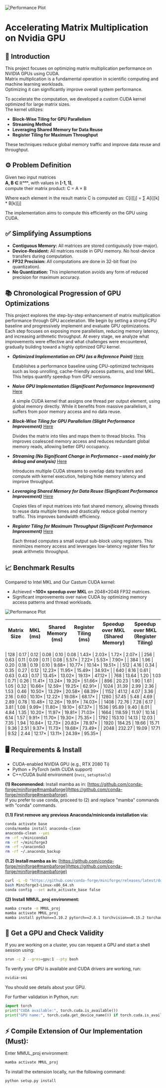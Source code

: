 ![Performance Plot](images/LOGOS.png)
# Accelerating Matrix Multiplication on Nvidia GPU

## 📌 Introduction

This project focuses on optimizing matrix multiplication performance on NVIDIA GPUs using CUDA.  
Matrix multiplication is a fundamental operation in scientific computing and machine learning workloads.  
Optimizing it can significantly improve overall system performance.

To accelerate the computation, we developed a custom CUDA kernel optimized for large matrix sizes.  
The kernel utilizes:

- **Block-Wise Tiling for GPU Parallelism**  
- **Streaming Method**  
- **Leveraging Shared Memory for Data Reuse**
- **Register Tiling for Maximum Throughput**

These techniques reduce global memory traffic and improve data reuse and throughput.

## ⚙️ Problem Definition

Given two input matrices  
**A, B ∈ ℝⁿˣⁿ**, with values in **[-1, 1]**,  
compute their matrix product: C = A × B

Where each element in the result matrix C is computed as: C[i][j] = ∑ A[i][k] * B[k][j]

The implementation aims to compute this efficiently on the GPU using CUDA.

## ✅ Simplifying Assumptions

- **Contiguous Memory:** All matrices are stored contiguously (row-major).
- **Device-Resident:** All matrices reside in GPU memory. No host-device transfers during computation.
- **FP32 Precision:** All computations are done in 32-bit float (no quantization).
- **No Quantization:** This implementation avoids any form of reduced precision for maximum accuracy.



## 📚 Chronological Progression of GPU Optimizations

This project explores the step-by-step enhancement of matrix multiplication performance through GPU acceleration. We begin by setting a strong CPU baseline and progressively implement and evaluate GPU optimizations. Each step focuses on exposing more parallelism, reducing memory latency, and increasing arithmetic throughput. At every stage, we analyze what improvements were effective and what challenges were encountered, gradually building toward a highly optimized GPU kernel.

- ***Optimized Implementation on CPU (as a Reference Point)*** [Here](1_MKL)

  Establishes a performance baseline using CPU-optimized techniques such as loop unrolling, cache-friendly access patterns, and Intel MKL. This helps quantify speedup from GPU versions.

- ***Naive GPU Implementation (Significant Performance Improvement)*** [Here](2_Naive_GPU_Imp)  

  A simple CUDA kernel that assigns one thread per output element, using global memory directly. While it benefits from massive parallelism, it suffers from poor memory access and no data reuse.

- ***Block-Wise Tiling for GPU Parallelism (Slight Performance Improvement)***  [Here](3_Block_Wise_Tilling)
  
  Divides the matrix into tiles and maps them to thread blocks. This improves coalesced memory access and reduces redundant global memory reads, allowing better GPU occupancy.

- ***Streaming (No Significant Change in Performance – used mainly for debug and analysis)***  [Here](4_Streaming)
       
  Introduces multiple CUDA streams to overlap data transfers and compute with kernel execution, helping hide memory latency and improve throughput.

- ***Leveraging Shared Memory for Data Reuse (Significant Performance Improvement)*** [Here](5_Shared_Memory)
   
  Copies tiles of input matrices into fast shared memory, allowing threads to reuse data multiple times and drastically reduce global memory traffic. This improves bandwidth efficiency.

- ***Register Tiling for Maximum Throughput (Significant Performance Improvement)***  [Here](6_Register_Tilling)
  
  Each thread computes a small output sub-block using registers. This minimizes memory access and leverages low-latency register files for peak arithmetic throughput.

## 📈 Benchmark Results

Compared to Intel MKL and Our Castum CUDA kernel:
- Achieved **~100× speedup over MKL** on 2048×2048 FP32 matrices.
- Significant improvements over naive CUDA by optimizing memory access patterns and thread workloads.

![Performance Plot](images/gpugraph.png)

 **Matrix Size** | **MKL (ms)** | **Shared Memory (ms)** | **Register Tiling (ms)** | **Speedup over MKL (Shared Memory)** | **Speedup over MKL (Register Tiling)** |
|------------------|--------------|--------------------------|----------------------------|----------------------------------------|------------------------------------------|

| 128  | 0.17     | 0.12       | 0.08           | 0.10         | 0.08         | 1.43×  | 2.03×   | 1.72×    | 2.07×  |
| 256  | 0.63     | 0.11       | 0.09           | 0.11         | 0.08         | 5.57×  | 7.22×   | 5.53×    | 7.90×  |
| 384  | 1.96     | 0.20       | 0.18           | 0.19         | 0.10         | 9.68×  | 10.77×  | 10.14×   | 19.51× |
| 512  | 4.16     | 0.34       | 0.35           | 0.27         | 0.12         | 12.23× | 11.95×  | 15.49×   | 34.93× |
| 640  | 8.16     | 0.61       | 0.63           | 0.43         | 0.17         | 13.45× | 13.02×  | 19.13×   | 47.12× |
| 768  | 13.64    | 1.20       | 1.03           | 0.71         | 0.26         | 11.41× | 13.24×  | 19.20×   | 51.66× |
| 896  | 20.23    | 1.90       | 1.61           | 1.05         | 0.32         | 10.66× | 12.59×  | 19.25×   | 62.91× |
| 1024 | 31.39    | 2.99       | 2.36           | 1.53         | 0.46         | 10.50× | 13.29×  | 20.58×   | 68.39× |
| 1152 | 41.12    | 4.07       | 3.36           | 2.16         | 0.60         | 10.10× | 12.22×  | 19.08×   | 68.17× |
| 1280 | 57.45    | 5.48       | 4.69           | 2.89         | 0.78         | 10.48× | 12.26×  | 19.91×   | 74.03× |
| 1408 | 72.76    | 7.28       | 6.17           | 3.81         | 1.08         | 9.99×  | 11.80×  | 19.10×   | 67.37× |
| 1536 | 95.89    | 9.40       | 8.01           | 4.84         | 1.35         | 10.20× | 11.97×  | 19.81×   | 71.03× |
| 1664 | 118.59   | 11.97      | 10.14          | 6.14         | 1.57         | 9.91×  | 11.70×  | 19.30×   | 75.35× |
| 1792 | 153.10   | 14.13      | 12.03          | 7.35         | 1.94         | 10.84× | 12.73×  | 20.83×   | 78.97× |
| 1920 | 184.25   | 19.66      | 15.71          | 9.36         | 2.51         | 9.37×  | 11.73×  | 19.68×   | 73.49× |
| 2048 | 232.27   | 19.09      | 17.71          | 9.52         | 2.44         | 12.17× | 13.11×  | 24.39×   | 95.35× |



## 🖥️ Requirements & Install
- CUDA-enabled NVIDIA GPU (e.g., RTX 2080 Ti)
- Python + PyTorch (with CUDA support)
- C++/CUDA build environment (`nvcc`, `setuptools`)

**(1) Recommended:** Install mamba as in: [https://github.com/conda-forge/miniforge#mambaforge](https://github.com/conda-forge/miniforge#mambaforge).  
If you prefer to use conda, proceed to (2) and replace "mamba" commands with "conda" commands.

**(1.1) First remove any previous Anaconda/miniconda installation via:**
```sh
conda activate base
conda/mamba install anaconda-clean
anaconda-clean --yes
rm -rf ~/miniconda3
rm -rf ~/miniforge3
rm -rf ~/anaconda3
rm -rf ~/.anaconda_backup
```

**(1.2) Install mamba as in:** [https://github.com/conda-forge/miniforge#mambaforge](https://github.com/conda-forge/miniforge#mambaforge)
```sh
curl -L -O "https://github.com/conda-forge/miniforge/releases/latest/download/Miniforge3-Linux-x86_64.sh"
bash Miniforge3-Linux-x86_64.sh
conda config --set auto_activate_base false
```

**(2) Install MMUL_proj environment:**
```sh
mamba create -n MMUL_proj
mamba activate MMUL_proj
mamba install python==3.10.2 pytorch==2.0.1 torchvision==0.15.2 torchaudio==2.0.2 pytorch-cuda=11.7 libgcc-ng==9.5.0 ninja==1.10.2 setuptools==69.5.1 mkl=2024.0.0 cuda-compiler=11.7 cuda-version=11.7 cuda-nvprune=11.7 cuda-cuxxfilt=11.7 cuda-nvcc=11.7 cuda-cuobjdump=11.7 cuda-cudart-dev=11.7 cuda-cccl=11.7 cuda-nvrtc-dev=11.7 cuda-libraries-dev=11.7 -c pytorch -c nvidia
```
## 🧪 Get a GPU and Check Validity

If you are working on a cluster, you can request a GPU and start a shell session using:

```sh
srun -c 2 --gres=gpu:1 --pty bash
```

To verify your GPU is available and CUDA drivers are working, run:

```sh
nvidia-smi
```

You should see details about your GPU.  


For further validation in Python, run:

```python
import torch
print("CUDA available:", torch.cuda.is_available())
print("GPU name:", torch.cuda.get_device_name(0) if torch.cuda.is_available() else "No GPU detected")
```
## ⚡ Compile Extension of Our Implementation (Must):

Enter MMUL_proj environment:
```sh
mamba activate MMUL_proj
```
To install the extension locally, run the following command:
```sh
python setup.py install
```
